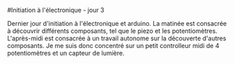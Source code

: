 #Initiation à l'électronique - jour 3

Dernier jour d'initiation à l'électronique et arduino. La matinée est consacrée à découvrir différents composants, tel que le piezo et les potentiomètres.
L'après-midi est consacrée à un travail autonome sur la découverte d'autres composants.
Je me suis donc concentré sur un petit controlleur midi de 4 potentiomètres et un capteur de lumière.